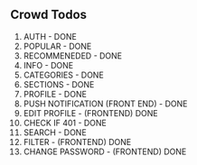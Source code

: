 ## Crowd Todos

1. AUTH - DONE
2. POPULAR - DONE
3. RECOMMENEDED - DONE
4. INFO - DONE
5. CATEGORIES - DONE
6. SECTIONS - DONE
7. PROFILE - DONE
14. PUSH NOTIFICATION (FRONT END) - DONE
8. EDIT PROFILE - (FRONTEND) DONE
9. CHECK IF 401 - DONE
10. SEARCH - DONE
11. FILTER - (FRONTEND) DONE
12. CHANGE PASSWORD - (FRONTEND) DONE
